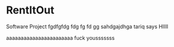 # RentItOut
Software Project
fgdfgfdg fdg fg fd gg
sahdgajdhga
tariq says HIIII

aaaaaaaaaaaaaaaaaaaaaaa 
fuck yousssssss